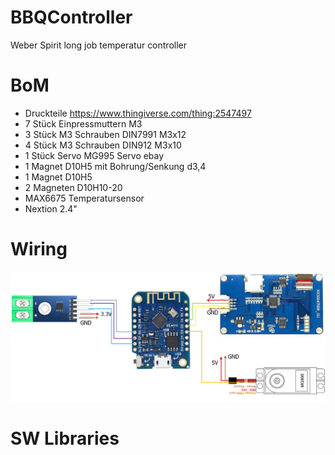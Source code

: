 # BBQController
Weber Spirit long job temperatur controller 


# BoM
* Druckteile https://www.thingiverse.com/thing:2547497
* 7 Stück Einpressmuttern M3
* 3 Stück M3 Schrauben DIN7991 M3x12
* 4 Stück M3 Schrauben DIN912 M3x10
* 1 Stück Servo MG995 Servo ebay
* 1 Magnet D10H5 mit Bohrung/Senkung d3,4
* 1 Magnet D10H5
* 2 Magneten D10H10-20
* MAX6675 Temperatursensor
* Nextion 2.4"

# Wiring
![alt text](https://github.com/runningtoy/BBQController/blob/master/wireing.png?raw=true)
# SW Libraries
